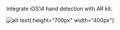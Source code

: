 Integrate iOS14 hand detection with AR kit.

![alt text](https://github.com/mifanbing/Tipy/blob/master/picture2.png){:height="700px" width="400px"}
